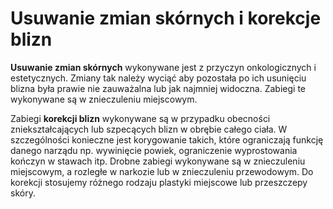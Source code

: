 # Usuwanie zmian skórnych i korekcje blizn

**Usuwanie zmian skórnych** wykonywane jest z przyczyn onkologicznych i estetycznych. Zmiany tak należy wyciąć aby pozostała po ich usunięciu blizna była prawie nie zauważalna lub jak najmniej widoczna. Zabiegi te wykonywane są w znieczuleniu miejscowym.

Zabiegi **korekcji blizn** wykonywane są w przypadku obecności zniekształcających lub szpecących blizn w obrębie całego ciała. W szczególności konieczne jest korygowanie takich, które ograniczają funkcję danego narządu np. wywinięcie powiek, ograniczenie wyprostowania kończyn w stawach itp. Drobne zabiegi wykonywane są w znieczuleniu miejscowym, a rozległe w narkozie lub w znieczuleniu przewodowym. Do korekcji stosujemy różnego rodzaju plastyki miejscowe lub przeszczepy skóry.
